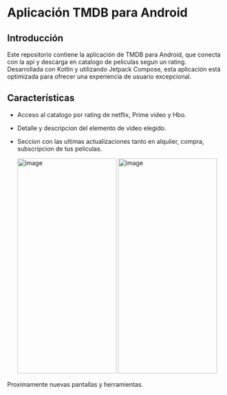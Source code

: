 # Aplicación TMDB para Android

## Introducción
Este repositorio contiene la aplicación de TMDB para Android, que conecta con la api y descarga en catalogo de peliculas segun un rating. Desarrollada con Kotlin y utilizando Jetpack Compose, esta aplicación está optimizada para ofrecer una experiencia de usuario excepcional.

## Características
- Acceso al catalogo por rating de netflix, Prime video y Hbo.
- Detalle y descripcion del elemento de video elegido.
- Seccion con las ultimas actualizaciones tanto en alquiler, compra, subscripcion de tus peliculas.
  
  <img src="https://github.com/user-attachments/assets/a71bcf32-89ff-41eb-8c50-8e4c9715df10" alt="image" style="width: 230px; height: 500px;" />
  <img src="https://github.com/user-attachments/assets/f39db62a-5da7-4be1-be0d-16d5d8a3d842" alt="image" style="width: 230px; height: 500px;" />

Proximamente nuevas pantallas y herramientas.
